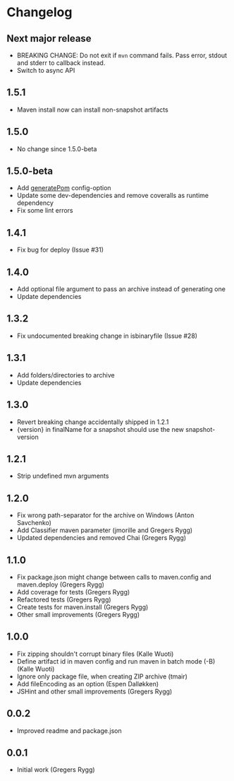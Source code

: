 # Changelog

## Next major release
* BREAKING CHANGE: Do not exit if `mvn` command fails. Pass error, stdout and stderr to callback instead.
* Switch to async API

## 1.5.1
* Maven install now can install non-snapshot artifacts

## 1.5.0
* No change since 1.5.0-beta

## 1.5.0-beta
* Add [generatePom](https://maven.apache.org/plugins/maven-deploy-plugin/deploy-file-mojo.html#generatePom) config-option
* Update some dev-dependencies and remove coveralls as runtime dependency
* Fix some lint errors

## 1.4.1
* Fix bug for deploy (Issue #31)

## 1.4.0
* Add optional file argument to pass an archive instead of generating one
* Update dependencies

## 1.3.2
* Fix undocumented breaking change in isbinaryfile (Issue #28)

## 1.3.1
* Add folders/directories to archive
* Update dependencies

## 1.3.0
* Revert breaking change accidentally shipped in 1.2.1
* {version} in finalName for a snapshot should use the new snapshot-version

## 1.2.1
* Strip undefined mvn arguments

## 1.2.0
* Fix wrong path-separator for the archive on Windows (Anton Savchenko)
* Add Classifier maven parameter (jmorille and Gregers Rygg)
* Updated dependencies and removed Chai (Gregers Rygg)

## 1.1.0
* Fix package.json might change between calls to maven.config and maven.deploy (Gregers Rygg)
* Add coverage for tests (Gregers Rygg)
* Refactored tests (Gregers Rygg)
* Create tests for maven.install (Gregers Rygg)
* Other small improvements (Gregers Rygg)

## 1.0.0
* Fix zipping shouldn't corrupt binary files (Kalle Wuoti)
* Define artifact id in maven config and run maven in batch mode (-B) (Kalle Wuoti)
* Ignore only package file, when creating ZIP archive (tmair)
* Add fileEncoding as an option (Espen Dalløkken)
* JSHint and other small improvements (Gregers Rygg)

## 0.0.2
* Improved readme and package.json

## 0.0.1
* Initial work (Gregers Rygg)
